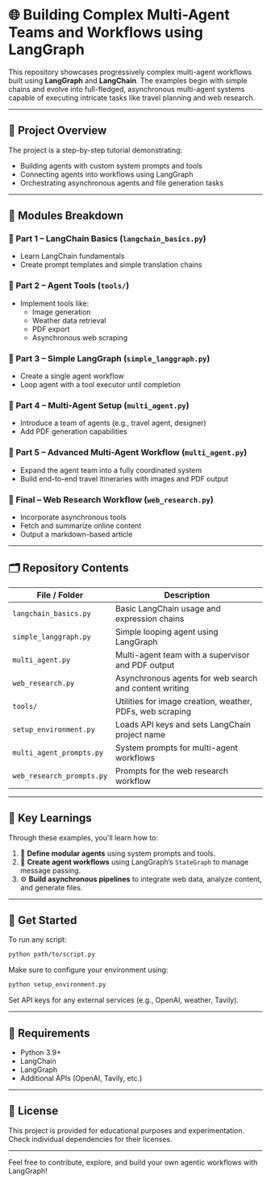 # 🌐 Building Complex Multi-Agent Teams and Workflows using LangGraph

This repository showcases progressively complex multi-agent workflows built using **LangGraph** and **LangChain**. The examples begin with simple chains and evolve into full-fledged, asynchronous multi-agent systems capable of executing intricate tasks like travel planning and web research.

---

## 📘 Project Overview

The project is a step-by-step tutorial demonstrating:

- Building agents with custom system prompts and tools
- Connecting agents into workflows using LangGraph
- Orchestrating asynchronous agents and file generation tasks

---

## 🧱 Modules Breakdown

### 🔹 Part 1 – LangChain Basics (`langchain_basics.py`)
- Learn LangChain fundamentals
- Create prompt templates and simple translation chains

### 🔹 Part 2 – Agent Tools (`tools/`)
- Implement tools like:
  - Image generation
  - Weather data retrieval
  - PDF export
  - Asynchronous web scraping

### 🔹 Part 3 – Simple LangGraph (`simple_langgraph.py`)
- Create a single agent workflow
- Loop agent with a tool executor until completion

### 🔹 Part 4 – Multi-Agent Setup (`multi_agent.py`)
- Introduce a team of agents (e.g., travel agent, designer)
- Add PDF generation capabilities

### 🔹 Part 5 – Advanced Multi-Agent Workflow (`multi_agent.py`)
- Expand the agent team into a fully coordinated system
- Build end-to-end travel itineraries with images and PDF output

### 🔹 Final – Web Research Workflow (`web_research.py`)
- Incorporate asynchronous tools
- Fetch and summarize online content
- Output a markdown-based article

---

## 🗂️ Repository Contents

| File / Folder                  | Description |
|-------------------------------|-------------|
| `langchain_basics.py`         | Basic LangChain usage and expression chains |
| `simple_langgraph.py`         | Simple looping agent using LangGraph |
| `multi_agent.py`              | Multi-agent team with a supervisor and PDF output |
| `web_research.py`             | Asynchronous agents for web search and content writing |
| `tools/`                      | Utilities for image creation, weather, PDFs, web scraping |
| `setup_environment.py`        | Loads API keys and sets LangChain project name |
| `multi_agent_prompts.py`      | System prompts for multi-agent workflows |
| `web_research_prompts.py`     | Prompts for the web research workflow |

---

## 🧠 Key Learnings

Through these examples, you'll learn how to:

1. 🧩 **Define modular agents** using system prompts and tools.
2. 🔄 **Create agent workflows** using LangGraph’s `StateGraph` to manage message passing.
3. ⚙️ **Build asynchronous pipelines** to integrate web data, analyze content, and generate files.

---

## 🚀 Get Started

To run any script:
```bash
python path/to/script.py
```

Make sure to configure your environment using:
```bash
python setup_environment.py
```

Set API keys for any external services (e.g., OpenAI, weather, Tavily).

---

## 🧰 Requirements

- Python 3.9+
- LangChain
- LangGraph
- Additional APIs (OpenAI, Tavily, etc.)

---

## 📄 License

This project is provided for educational purposes and experimentation. Check individual dependencies for their licenses.

---

Feel free to contribute, explore, and build your own agentic workflows with LangGraph!
